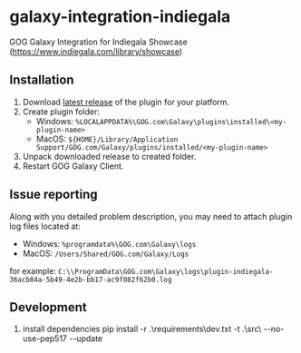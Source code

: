 # galaxy-integration-indiegala

GOG Galaxy Integration for Indiegala Showcase (https://www.indiegala.com/library/showcase)


## Installation
1. Download [latest release](https://github.com/jakopo87/galaxy-integration-indiegala) of the plugin for your platform.
2. Create plugin folder:
	- Windows: `%LOCALAPPDATA%\GOG.com\Galaxy\plugins\installed\<my-plugin-name>`
	- MacOS: `${HOME}/Library/Application Support/GOG.com/Galaxy/plugins/installed/<my-plugin-name>`
3. Unpack downloaded release to created folder.
4. Restart GOG Galaxy Client.

## Issue reporting
Along with you detailed problem description, you may need to attach plugin log files located at:
- Windows: `%programdata%\GOG.com\Galaxy\logs`
- MacOS: `/Users/Shared/GOG.com/Galaxy/Logs`

for example:
`C:\\ProgramData\GOG.com\Galaxy\logs\plugin-indiegala-36acb84a-5b49-4e2b-bb17-ac9f082f62b0.log`

## Development

1. install dependencies
        pip install -r .\requirements\dev.txt -t .\src\ --no-use-pep517 --update
